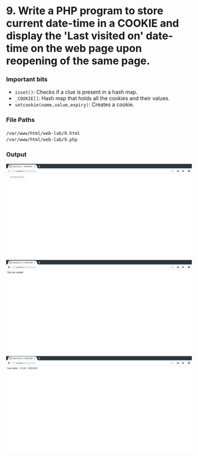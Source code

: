 # 9. Write a PHP program to store current date-time in a COOKIE and display the 'Last visited on' date-time on the web page upon reopening of the same page.
### Important bits
* `isset()`: Checks if a clue is present in a hash map.
* `_COOKIE[]`: Hash map that holds all the cookies and their values.
* `setcookie(name,value,expiry)`: Creates a cookie.

### File Paths
`/var/www/html/web-lab/9.html` <br>
`/var/www/html/web-lab/9.php`
### Output
![](1.png)
![](2.png)
![](3.png)

